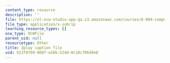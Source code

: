 ```yaml
---
content_type: resource
description: ''
file: https://ol-ocw-studio-app-qa.s3.amazonaws.com/courses/6-004-computation-structures-spring-2017/913f0f69960fe26b524d0c18c706d9e8_yauQ7o1ZAAw.srt
file_type: application/x-subrip
learning_resource_types: []
ocw_type: OCWFile
parent_uid: null
resourcetype: Other
title: 3play caption file
uid: 913f0f69-960f-e26b-524d-0c18c706d9e8
---
```

